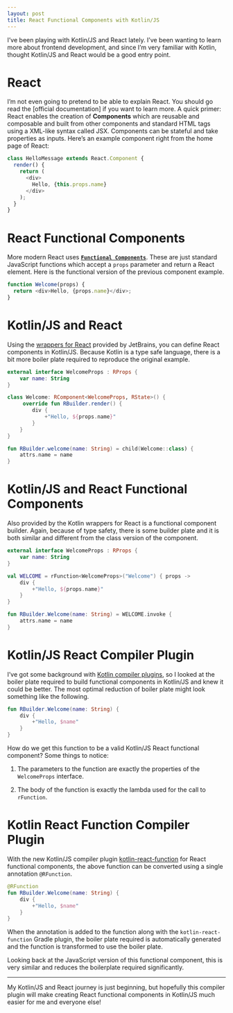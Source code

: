 ```yaml
---
layout: post
title: React Functional Components with Kotlin/JS
---
```


I’ve been playing with Kotlin/JS and React lately. I’ve been wanting to learn more about frontend
development, and since I’m very familiar with Kotlin, thought Kotlin/JS and React would be a good
entry point.

# React

I’m not even going to pretend to be able to explain React. You should go read the [official 
documentation] if you want to learn more. A quick primer: React enables the creation of
**Components** which are reusable and composable and built from other components and standard HTML
tags using a XML-like syntax called JSX. Components can be stateful and take properties as inputs.
Here’s an example component right from the home page of React:

```JavaScript
class HelloMessage extends React.Component {
  render() {
    return (
      <div>
        Hello, {this.props.name}
      </div>
    );
  }
}
```

# React Functional Components

More modern React uses [**`Functional Components`**]. These are just standard JavaScript functions
which accept a `props` parameter and return a React element. Here is the functional version of the
previous component example.

```JavaScript
function Welcome(props) {
  return <div>Hello, {props.name}</div>;
}
```

# Kotlin/JS and React

Using the [wrappers for React] provided by JetBrains, you can define React components in Kotlin/JS.
Because Kotlin is a type safe language, there is a bit more boiler plate required to reproduce the
original example.

```kotlin
external interface WelcomeProps : RProps {
    var name: String
}

class Welcome: RComponent<WelcomeProps, RState>() {
     override fun RBuilder.render() {
        div {
            +"Hello, ${props.name}"
        }
    }
}

fun RBuilder.welcome(name: String) = child(Welcome::class) {
    attrs.name = name
}
```

# Kotlin/JS and React Functional Components

Also provided by the Kotlin wrappers for React is a functional component builder. Again, because of
type safety, there is some builder plate and it is both similar and different from the class version
of the component.

```kotlin
external interface WelcomeProps : RProps {
    var name: String
}

val WELCOME = rFunction<WelcomeProps>("Welcome") { props -> 
    div {
        +"Hello, ${props.name}"
    }
}

fun RBuilder.Welcome(name: String) = WELCOME.invoke {
    attrs.name = name
}
```

# Kotlin/JS React Compiler Plugin

I’ve got some background with [Kotlin compiler plugins], so I looked at the boiler plate required to
build functional components in Kotlin/JS and knew it could be better. The most optimal reduction of
boiler plate might look something like the following.

```kotlin
fun RBuilder.Welcome(name: String) {
    div {
        +"Hello, $name"
    }
}
```

How do we get this function to be a valid Kotlin/JS React functional component? Some things to
notice:

1. The parameters to the function are exactly the properties of the `WelcomeProps` interface.

2. The body of the function is exactly the lambda used for the call to `rFunction`.

# Kotlin React Function Compiler Plugin

With the new Kotlin/JS compiler plugin [kotlin-react-function] for React functional components, the
above function can be converted using a single annotation `@RFunction`.

```kotlin
@RFunction
fun RBuilder.Welcome(name: String) {
    div {
        +"Hello, $name"
    }
}
```

When the annotation is added to the function along with the `kotlin-react-function` Gradle plugin,
the boiler plate required is automatically generated and the function is transformed to use the
boiler plate.

Looking back at the JavaScript version of this functional component, this is very similar and
reduces the boilerplate required significantly.

---

My Kotlin/JS and React journey is just beginning, but hopefully this compiler plugin will make
creating React functional components in Kotlin/JS much easier for me and everyone else!

[offical documentation]: https://reactjs.org/
[**`Functional Components`**]: https://reactjs.org/docs/components-and-props.html#function-and-class-components
[wrappers for React]: https://github.com/JetBrains/kotlin-wrappers
[Kotlin compiler plugins]: https://medium.com/@bnorm/exploring-kotlin-ir-bed8df167c23
[kotlin-react-function]: https://github.com/bnorm/kotlin-react-function
